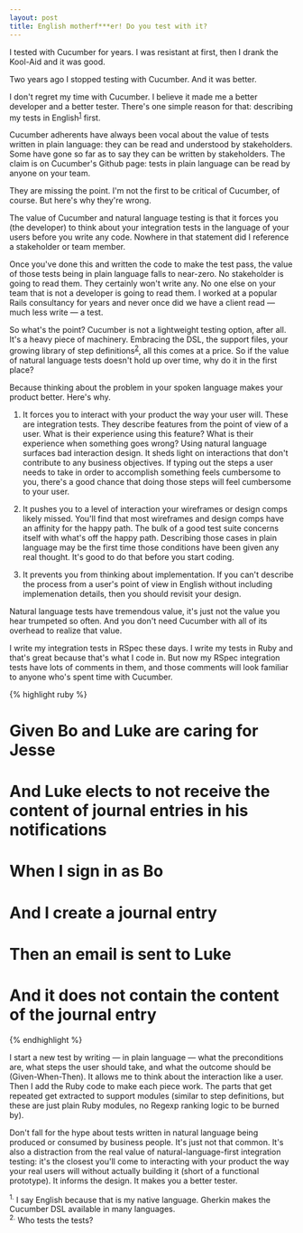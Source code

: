 ```yaml
---
layout: post
title: English motherf***er! Do you test with it?
---
```


I tested with Cucumber for years. I was resistant at first, then I drank the Kool-Aid and it was good.

Two years ago I stopped testing with Cucumber. And it was better.

I don't regret my time with Cucumber. I believe it made me a better developer and a better tester. There's one simple reason for that: describing my tests in English<sup><a href='#foot1'>1</a></sup> first.

Cucumber adherents have always been vocal about the value of tests written in plain language: they can be read and understood by stakeholders. Some have gone so far as to say they can be written by stakeholders. The claim is on Cucumber's Github page: tests in plain language can be read by anyone on your team.

They are missing the point. I'm not the first to be critical of Cucumber, of course. But here's why they're wrong.

The value of Cucumber and natural language testing is that it forces you (the developer) to think about your integration tests in the language of your users before you write any code. Nowhere in that statement did I reference a stakeholder or team member.

Once you've done this and written the code to make the test pass, the value of those tests being in plain language falls to near-zero. No stakeholder is going to read them. They certainly won't write any. No one else on your team that is not a developer is going to read them. I worked at a popular Rails consultancy for years and never once did we have a client read — much less write — a test.

So what's the point? Cucumber is not a lightweight testing option, after all. It's a heavy piece of machinery. Embracing the DSL, the support files, your growing library of step definitions<sup><a href='#foot2'>2</a></sup>, all this comes at a price. So if the value of natural language tests doesn't hold up over time, why do it in the first place?

Because thinking about the problem in your spoken language makes your product better. Here's why.

1. It forces you to interact with your product the way your user will.
These are integration tests. They describe features from the point of view of a user. What is their experience using this feature? What is their experience when something goes wrong? Using natural language surfaces bad interaction design. It sheds light on interactions that don't contribute to any business objectives. If typing out the steps a user needs to take in order to accomplish something feels cumbersome to you, there's a good chance that doing those steps will feel cumbersome to your user.

1. It pushes you to a level of interaction your wireframes or design comps likely missed.
You'll find that most wireframes and design comps have an affinity for the happy path. The bulk of a good test suite concerns itself with what's off the happy path. Describing those cases in plain language may be the first time those conditions have been given any real thought. It's good to do that before you start coding.

1. It prevents you from thinking about implementation.
If you can't describe the process from a user's point of view in English without including implemenation details, then you should revisit your design.

Natural language tests have tremendous value, it's just not the value you hear trumpeted so often. And you don't need Cucumber with all of its overhead to realize that value.

I write my integration tests in RSpec these days. I write my tests in Ruby and that's great because that's what I code in. But now my RSpec integration tests have lots of comments in them, and those comments will look familiar to anyone who's spent time with Cucumber.

{% highlight ruby %}
# Given Bo and Luke are caring for Jesse
# And Luke elects to not receive the content of journal entries in his notifications
# When I sign in as Bo
# And I create a journal entry
# Then an email is sent to Luke
# And it does not contain the content of the journal entry
{% endhighlight %}

I start a new test by writing — in plain language — what the preconditions are, what steps the user should take, and what the outcome should be (Given-When-Then). It allows me to think about the interaction like a user. Then I add the Ruby code to make each piece work. The parts that get repeated get extracted to support modules (similar to step definitions, but these are just plain Ruby modules, no Regexp ranking logic to be burned by).

Don't fall for the hype about tests written in natural language being produced or consumed by business people. It's just not that common. It's also a distraction from the real value of natural-language-first integration testing: it's the closest you'll come to interacting with your product the way your real users will without actually building it (short of a functional prototype). It informs the design. It makes you a better tester.

<div class='footnotes'>
  <div class='footnote'>
    <sup><a id='foot1'>1.</a></sup>
    I say English because that is my native language. Gherkin makes the Cucumber DSL available in many languages.
  </div>
  <div class='footnote'>
    <sup><a id='foot2'>2.</a></sup>
    Who tests the tests?
  </div>
</div>

